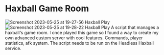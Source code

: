 # Haxball Game Room
![Screenshot 2023-05-25 at 19-27-56 Haxball Play](https://github.com/wnukiewiczofficial/haxballserver/assets/129292099/a35f78c3-8d49-4623-b5d8-5a29485c6fe8)
![Screenshot 2023-05-25 at 19-28-22 Haxball Play](https://github.com/wnukiewiczofficial/haxballserver/assets/129292099/6bd7e8c5-7d3a-43ef-92e2-3e6fb76acbaf)
A script that manages a haxball's game room. I once played this game so I found a way to create my own advanced custom server with cool features. Commands, player statistics, afk system. The script needs to be run on the Headless Haxball service.

